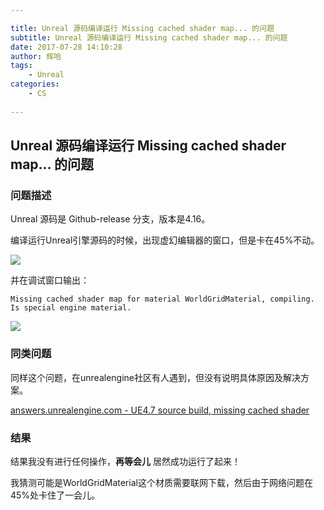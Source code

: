 ```yaml
---

title: Unreal 源码编译运行 Missing cached shader map... 的问题
subtitle: Unreal 源码编译运行 Missing cached shader map... 的问题
date: 2017-07-28 14:10:28
author: 辉哈
tags:
	- Unreal
categories: 
	- CS
	
---
```


## Unreal 源码编译运行 Missing cached shader map... 的问题

### 问题描述

Unreal 源码是 Github-release 分支，版本是4.16。

编译运行Unreal引擎源码的时候，出现虚幻编辑器的窗口，但是卡在45%不动。

<!-- more -->

![](http://huihut-img.oss-cn-shenzhen.aliyuncs.com/UnrealLunch45Missing.png)

并在调试窗口输出：

    Missing cached shader map for material WorldGridMaterial, compiling. Is special engine material.

![](http://huihut-img.oss-cn-shenzhen.aliyuncs.com/MissingCachedShaderMap.png)

### 同类问题

同样这个问题，在unrealengine社区有人遇到，但没有说明具体原因及解决方案。

[answers.unrealengine.com - UE4.7 source build, missing cached shader](https://answers.unrealengine.com/questions/184696/ue47-source-build-missing-cached-shader.html)

### 结果

结果我没有进行任何操作，**再等会儿** 居然成功运行了起来！

我猜测可能是WorldGridMaterial这个材质需要联网下载，然后由于网络问题在45%处卡住了一会儿。
